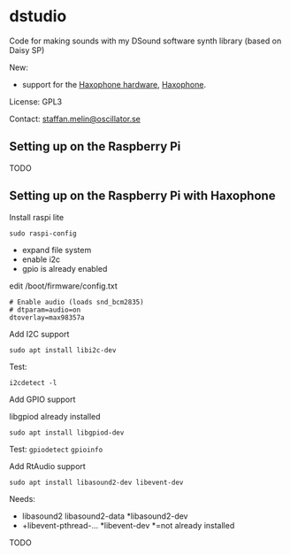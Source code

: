 # dstudio

Code for making sounds with my DSound software synth library (based on Daisy SP)

New:
* support for the [Haxophone hardware](https://github.com/cardonabits/haxo-hw),  [Haxophone](https://www.crowdsupply.com/cardona-bits/haxophone).

License: GPL3

Contact: staffan.melin@oscillator.se

## Setting up on the Raspberry Pi

TODO

## Setting up on the Raspberry Pi with Haxophone

Install raspi lite

`sudo raspi-config`

* expand file system
* enable i2c
* gpio is already enabled

edit /boot/firmware/config.txt
```
# Enable audio (loads snd_bcm2835)
# dtparam=audio=on
dtoverlay=max98357a
```

Add I2C support

`sudo apt install libi2c-dev`

Test:

`i2cdetect -l`

Add GPIO support

libgpiod already installed

`sudo apt install libgpiod-dev`

Test:
`gpiodetect`
`gpioinfo`

Add RtAudio support

`sudo apt install libasound2-dev libevent-dev`

Needs:
* libasound2 libasound2-data *libasound2-dev
* +libevent-pthread-... *libevent-dev
*=not already installed

TODO
